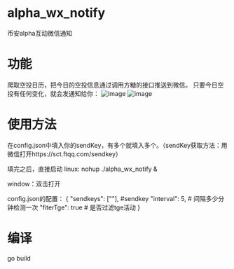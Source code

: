 # alpha_wx_notify
币安alpha互动微信通知

# 功能
爬取空投日历，把今日的空投信息通过调用方糖的接口推送到微信。
只要今日空投有任何变化，就会发通知给你：
![image](https://github.com/user-attachments/assets/a4c55f0d-633b-438a-a709-c25a82599e36)
![image](https://github.com/user-attachments/assets/6641ab15-eeb6-4f79-a7eb-1f6e713bc60c)


# 使用方法
在config.json中填入你的sendKey，有多个就填入多个。（sendKey获取方法：用微信打开https://sct.ftqq.com/sendkey）

填完之后，直接启动
linux: nohup ./alpha_wx_notify &

window：双击打开

config.json的配置：
{
    "sendkeys": [""], #sendkey
    "interval": 5, # 间隔多少分钟检测一次
    "fiterTge": true # 是否过滤tge活动
}


# 编译
go build
